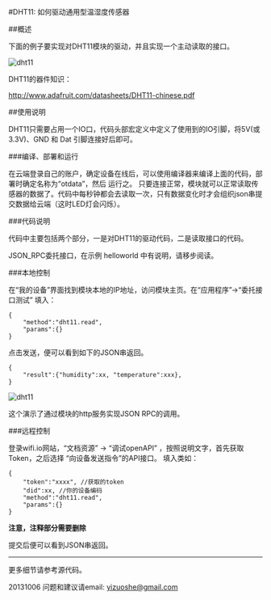 ﻿#DHT11: 如何驱动通用型温湿度传感器


##概述

下面的例子要实现对DHT11模块的驱动，并且实现一个主动读取的接口。

![dht11](../../addons_img/dht11.jpg)

DHT11的器件知识：

http://www.adafruit.com/datasheets/DHT11-chinese.pdf


##使用说明

DHT11只需要占用一个IO口，代码头部宏定义中定义了使用到的IO引脚，将5V(或3.3V)、GND 和 Dat 引脚连接好后即可。


###编译、部署和运行

在云端登录自己的账户，确定设备在线后，可以使用编译器来编译上面的代码，部署时确定名称为“otdata”，然后 运行之。
只要连接正常，模块就可以正常读取传感器的数据了。代码中每秒钟都会去读取一次，只有数据变化时才会组织json串提交数据给云端（这时LED灯会闪烁）。

###代码说明

代码中主要包括两个部分，一是对DHT11的驱动代码，二是读取接口的代码。

JSON_RPC委托接口，在示例 helloworld 中有说明，请移步阅读。

###本地控制

在“我的设备”界面找到模块本地的IP地址，访问模块主页。在“应用程序”->“委托接口测试” 填入：

	{
		"method":"dht11.read",
		"params":{}
	}

点击发送，便可以看到如下的JSON串返回。

	{
		"result":{"humidity":xx, "temperature":xxx},
	}

![dht11](../../addons_img/dht11_web.jpg)

这个演示了通过模块的http服务实现JSON RPC的调用。


###远程控制

登录wifi.io网站，“文档资源” -> “调试openAPI”  ，按照说明文字，首先获取Token，之后选择 “向设备发送指令”的API接口。
填入类如：

	{
		"token":"xxxx", //获取的token
		"did":xx, //你的设备编码
		"method":"dht11.read",
		"params":{}
	}

**注意，注释部分需要删除**

提交后便可以看到JSON串返回。




****
更多细节请参考源代码。

20131006
问题和建议请email: yizuoshe@gmail.com 

